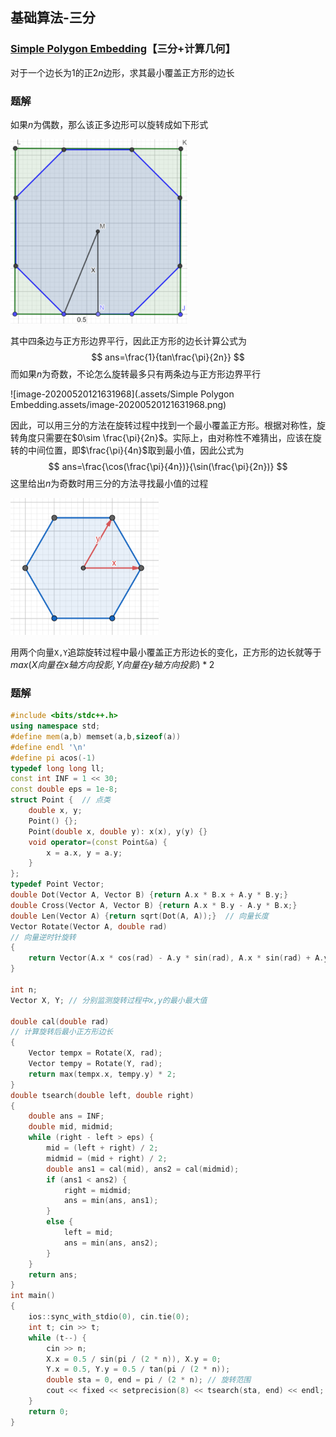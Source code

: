## 基础算法-三分

### [Simple Polygon Embedding](https://codeforces.com/contest/1354/problem/C2)【三分+计算几何】

对于一个边长为1的正$2n$边形，求其最小覆盖正方形的边长

### 题解

如果$n$为偶数，那么该正多边形可以旋转成如下形式

<img src=".assets/Simple Polygon Embedding.assets/image-20200520121318417.png" alt="image-20200520121318417" style="zoom: 67%;" />

其中四条边与正方形边界平行，因此正方形的边长计算公式为
$$
ans=\frac{1}{tan\frac{\pi}{2n}}
$$
而如果$n$为奇数，不论怎么旋转最多只有两条边与正方形边界平行

![image-20200520121631968](.assets/Simple Polygon Embedding.assets/image-20200520121631968.png)

因此，可以用三分的方法在旋转过程中找到一个最小覆盖正方形。根据对称性，旋转角度只需要在$0\sim \frac{\pi}{2n}$。实际上，由对称性不难猜出，应该在旋转的中间位置，即$\frac{\pi}{4n}$取到最小值，因此公式为
$$
ans=\frac{\cos(\frac{\pi}{4n})}{\sin(\frac{\pi}{2n})}
$$
这里给出$n$为奇数时用三分的方法寻找最小值的过程

<img src=".assets/Simple Polygon Embedding.assets/image-20200520122547270.png" alt="image-20200520122547270" style="zoom:67%;" />

用两个向量`X,Y`追踪旋转过程中最小覆盖正方形边长的变化，正方形的边长就等于$max(X向量在x轴方向投影,Y向量在y轴方向投影)*2$

### 题解

```c++
#include <bits/stdc++.h>
using namespace std;
#define mem(a,b) memset(a,b,sizeof(a))
#define endl '\n'
#define pi acos(-1)
typedef long long ll;
const int INF = 1 << 30;
const double eps = 1e-8;
struct Point {	// 点类
	double x, y;
	Point() {};
	Point(double x, double y): x(x), y(y) {}
	void operator=(const Point&a) {
		x = a.x, y = a.y;
	}
};
typedef Point Vector;
double Dot(Vector A, Vector B) {return A.x * B.x + A.y * B.y;}
double Cross(Vector A, Vector B) {return A.x * B.y - A.y * B.x;}
double Len(Vector A) {return sqrt(Dot(A, A));}	// 向量长度
Vector Rotate(Vector A, double rad)
// 向量逆时针旋转
{
	return Vector(A.x * cos(rad) - A.y * sin(rad), A.x * sin(rad) + A.y * cos(rad));
}

int n;
Vector X, Y; // 分别监测旋转过程中x,y的最小最大值

double cal(double rad)
// 计算旋转后最小正方形边长
{
	Vector tempx = Rotate(X, rad);
	Vector tempy = Rotate(Y, rad);
	return max(tempx.x, tempy.y) * 2;
}
double tsearch(double left, double right)
{
	double ans = INF;
	double mid, midmid;
	while (right - left > eps) {
		mid = (left + right) / 2;
		midmid = (mid + right) / 2;
		double ans1 = cal(mid), ans2 = cal(midmid);
		if (ans1 < ans2) {
			right = midmid;
			ans = min(ans, ans1);
		}
		else {
			left = mid;
			ans = min(ans, ans2);
		}
	}
	return ans;
}
int main()
{
	ios::sync_with_stdio(0), cin.tie(0);
	int t; cin >> t;
	while (t--) {
		cin >> n;
		X.x = 0.5 / sin(pi / (2 * n)), X.y = 0;
		Y.x = 0.5, Y.y = 0.5 / tan(pi / (2 * n));
		double sta = 0, end = pi / (2 * n);	// 旋转范围
		cout << fixed << setprecision(8) << tsearch(sta, end) << endl;
	}
	return 0;
}
```


